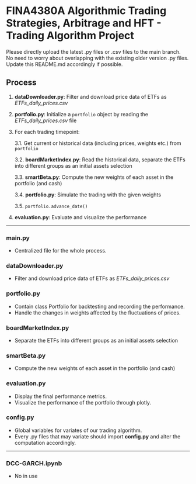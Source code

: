 # FINA4380A Algorithmic Trading Strategies, Arbitrage and HFT - Trading Algorithm Project
Please directly upload the latest .py files or .csv files to the main branch.    
No need to worry about overlapping with the existing older version .py files.    
Update this README.md accordingly if possible.

## Process
1. **dataDownloader.py**: Filter and download price data of ETFs as *ETFs_daily_prices.csv*
   
2. **portfolio.py**: Initialize a `portfolio` object by reading the *ETFs_daily_prices.csv* file
   
3. For each trading timepoint:
   
    3.1. Get current or historical data (including prices, weights etc.) from `portfolio`
   
    3.2. **boardMarketIndex.py**: Read the historical data, separate the ETFs into different groups as an initial assets selection
   
    3.3. **smartBeta.py**: Compute the new weights of each asset in the portfolio (and cash)
   
    3.4. **portfolio.py**: Simulate the trading with the given weights
   
    3.5. `portfolio.advance_date()`
   
4. **evaluation.py**: Evaluate and visualize the performance


-----------------------------------------------------------------------------

### main.py
- Centralized file for the whole process.

### dataDownloader.py
- Filter and download price data of ETFs as *ETFs_daily_prices.csv*

### portfolio.py
- Contain class Portfolio for backtesting and recording the performance.
- Handle the changes in weights affected by the fluctuations of prices.

### boardMarketIndex.py
- Separate the ETFs into different groups as an initial assets selection

### smartBeta.py
- Compute the new weights of each asset in the portfolio (and cash)    

### evaluation.py
- Display the final performance metrics.
- Visualize the performance of the portfolio through plotly.

### config.py
- Global variables for variates of our trading algorithm.
- Every .py files that may variate should import **config.py** and alter the computation accordingly.

-----------------------------------------------------------------------------

### DCC-GARCH.ipynb
- No in use
